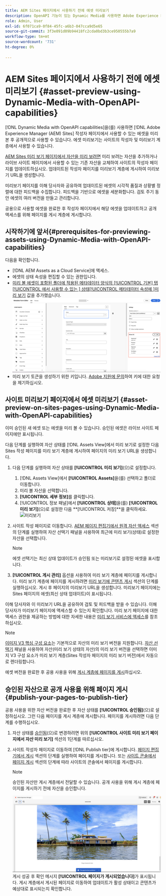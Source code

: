```yaml
---
title: AEM Sites 페이지에서 사용하기 전에 에셋 미리보기
description: OpenAPI 기능이 있는 Dynamic Media를 사용하면 Adobe Experience Manager(AEM) Sites 미리보기 페이지에서 자산을 미리 볼 수 있습니다. 이 자산 미리 보기를 사용하면 사용자와 관련자가 공개적으로 사용할 작성자 페이지(업데이트된 자산)를 게시하기 전에 자산 업데이트를 검토하고 확인할 수 있습니다.
role: Admin, User
exl-id: 6f071ca9-0f84-45fc-a6b3-047cca9d5e65
source-git-commit: 3f3e091d09b94418fc2cda0bd3b3ce950555b7a9
workflow-type: tm+mt
source-wordcount: '731'
ht-degree: 0%

---
```



# AEM Sites 페이지에서 사용하기 전에 에셋 미리보기 {#asset-preview-using-Dynamic-Media-with-OpenAPI-capabilities}

[!DNL Dynamic Media with OpenAPI capabilities]을(를) 사용하면 [!DNL Adobe Experience Manager (AEM) Sites] 작성자 페이지에서 사용할 수 있는 에셋을 미리 본 후 공개적으로 사용할 수 있습니다. 에셋 미리보기는 사이트의 작성자 및 미리보기 계층에서 사용할 수 있습니다.

[AEM Sites 미리 보기 페이지에서 자산을 미리 보려면](#asset-preview-on-sites-pages-using-Dynamic-Media-with-OpenAPI-capabilities) 미리 보려는 자산을 추가하거나 라이브 사이트 페이지에서 사용할 수 있는 기존 자산을 교체하여 사이트의 작성자 페이지를 업데이트하십시오. 업데이트된 작성자 페이지를 미리보기 계층에 게시하여 미리보기 URL을 생성합니다.

미리보기 페이지를 이해 당사자와 공유하여 업데이트된 에셋의 시각적 품질과 상황별 정렬에 대한 피드백을 수집합니다. 피드백을 기반으로 에셋을 세분화합니다. 검토 주기 동안 에셋의 여러 버전을 만들고 관리합니다.

공용으로 사용할 에셋을 완료한 후 작성자 페이지에서 해당 에셋을 업데이트하고 공개 액세스를 위해 페이지를 게시 계층에 게시합니다.

## 시작하기에 앞서{#prerequisites-for-previewing-assets-using-Dynamic-Media-with-OpenAPI-capabilities}

다음을 확인합니다.

* [!DNL AEM Assets as a Cloud Service]에 액세스.
* 에셋의 상태 속성을 편집할 수 있는 권한입니다.
* [미리 볼 에셋이 포함된 폴더에 적용된 메타데이터 양식의 [!UICONTROL 기본] 탭[!UICONTROL 에서 사용할 수 있는 ] 상태[!UICONTROL  메타데이터 속성에 ]미리 보기](/help/assets/metadata-assets-view.md#edit-metadata-forms) 값을 추가했습니다.
  ![미리 보기 옵션 추가](/help/assets/assets/metedata-form-preview.png)
* 미리 보기 토큰을 생성하기 위한 키입니다. [Adobe 지원에 문의](https://helpx.adobe.com/in/contact.html)하여 키에 대한 요청을 제기하십시오.

## 사이트 미리보기 페이지에서 에셋 미리보기 {#asset-preview-on-sites-pages-using-Dynamic-Media-with-OpenAPI-capabilities}

이미 승인된 새 에셋 또는 에셋을 미리 볼 수 있습니다. 승인된 에셋은 라이브 사이트 페이지에만 표시됩니다.

다음 단계를 실행하여 자산 상태를 [!DNL Assets View]에서 미리 보기로 설정한 다음 Sites 작성 페이지를 미리 보기 계층에 게시하여 페이지의 미리 보기 URL을 생성합니다.

1. 다음 단계를 실행하여 자산 상태를 **[!UICONTROL 미리 보기]**(으)로 설정합니다.

   1. [!DNL Assets View]에서 **[!UICONTROL Assets]**&#x200B;을(를) 선택하고 폴더로 이동합니다.
   1. 미리 볼 자산을 선택합니다.
   1. **[!UICONTROL 세부 정보]**&#x200B;를 클릭합니다.
   1. [!UICONTROL 정보 패널]에서 **[!UICONTROL 상태]**&#x200B;을(를) **[!UICONTROL 미리 보기]**(으)로 설정한 다음 **[!UICONTROL 저장]**을 클릭하세요.
      ![미리보기](/help/assets/assets/preview-boat-at-bay.png)

1. 사이트 작성 페이지로 이동합니다. [AEM 페이지 편집기에서 원격 자산 액세스](/help/assets/integrate-remote-approved-assets-with-sites.md#access-remote-assets-in-aem-page-editor) 섹션의 단계를 실행하여 자산 선택기 패널을 사용하여 최근에 미리 보기(상태)로 설정한 자산을 선택합니다.

   >[!NOTE]
   >
   > 에셋 선택기는 최신 상태 업데이트가 승인됨 또는 미리보기로 설정된 에셋을 표시합니다.

1. **[!UICONTROL 게시 관리]** 옵션을 사용하여 미리 보기 계층에 페이지를 게시합니다. 미리 보기 계층에 페이지를 게시하려면 [미리 보기에 콘텐츠 게시](https://experienceleague.adobe.com/en/docs/experience-manager-cloud-service/content/sites/authoring/sites-console/previewing-content) 섹션의 단계를 실행하십시오. 게시 후 페이지의 미리보기 URL을 생성합니다. 미리보기 페이지에는 Sites 페이지의 에셋(최신 상태 업데이트)이 표시됩니다.

이해 당사자와 이 미리보기 URL을 공유하여 검토 및 피드백을 받을 수 있습니다. 이해 당사자가 미리보기 페이지에 액세스할 수 있는지 확인합니다. 미리 보기 페이지에 대한 액세스 권한을 제공하는 방법에 대한 자세한 내용은 [미리 보기 서비스에 액세스](https://experienceleague.adobe.com/en/docs/experience-manager-cloud-service/content/implementing/using-cloud-manager/manage-environments#access-preview-service)를 참조하십시오.

>[!NOTE]
>
>[이미지 V3 핵심 구성 요소](https://experienceleague.adobe.com/en/docs/experience-manager-core-components/using/wcm-components/image#version-and-compatibility)는 기본적으로 자산의 미리 보기 버전을 지원합니다. [자산 선택기](https://experienceleague.adobe.com/en/docs/experience-manager-cloud-service/content/assets/manage/asset-selector/asset-selector-upload) 패널을 사용하여 자산(미리 보기 상태의 자산)의 미리 보기 버전을 선택하면 이미지 V3 구성 요소가 미리 보기 계층(Sites 작성자 페이지의 미리 보기 버전)에서 자동으로 렌더링합니다.

에셋 버전을 완료한 후 공용 사용을 위해 [게시 계층에 페이지를 게시](#publish-your-pages-to-publish-tier)하십시오.

## 승인된 자산으로 공개 사용을 위해 페이지 게시{#publish-your-pages-to-publish-tier}

공용 사용을 위한 자산 버전을 완료한 후 자산 상태를 **[!UICONTROL 승인됨]**(으)로 설정하십시오. 그런 다음 페이지를 게시 계층에 게시합니다. 페이지를 게시하려면 다음 단계를 수행하십시오.

1. 자산 상태를 [승인됨](#asset-preview-on-sites-pages-using-Dynamic-Media-with-OpenAPI-capabilities)(으)로 변경하려면 위의 **[!UICONTROL 사이트 미리 보기 페이지에서 자산 미리 보기]** 섹션의 1단계를 따르십시오.
1. 사이트 작성자 페이지로 이동하여 [!DNL Publish tier]에 게시합니다. [페이지 편집기에서 게시](https://experienceleague.adobe.com/en/docs/experience-manager-cloud-service/content/sites/authoring/page-editor/publishing#publishing-from-the-page-editor) 섹션의 단계를 실행하여 페이지를 게시합니다.
또는 [사이트 콘솔에서 페이지 게시](https://experienceleague.adobe.com/en/docs/experience-manager-cloud-service/content/sites/authoring/sites-console/publishing-pages#publishing-from-the-sites-console) 섹션의 단계에 따라 사이트의 콘솔에서 페이지를 게시합니다.

   >[!NOTE]
   >
   > 승인된 자산만 게시 계층에서 전달할 수 있습니다. 공개 사용을 위해 게시 계층에 페이지를 게시하기 전에 자산을 승인합니다.

   ![페이지가 게시되었습니다](/help/assets/assets/the-page-has-been-publushed.png)
게시 성공 후 확인 메시지 **[!UICONTROL 페이지가 게시되었습니다]**&#x200B;가 표시됩니다. 게시 계층에서 게시된 페이지로 이동하여 업데이트가 활성 상태이고 콘텐츠가 예상대로 표시되는지 확인합니다.
